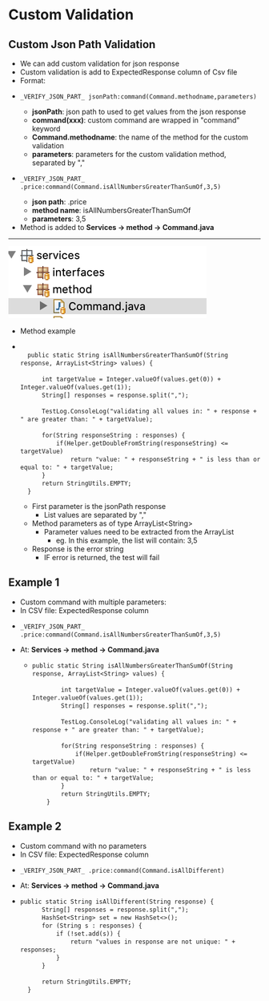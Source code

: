 # Custom Validation

## Custom Json Path Validation

* We can add custom validation for json response
* Custom validation is add to ExpectedResponse column of Csv file
* Format:
* ```
  _VERIFY_JSON_PART_ jsonPath:command(Command.methodname,parameters)
  ```
  * **jsonPath**: json path to used to get values from the json response
  * **command(xxx)**: custom command are wrapped in "command" keyword
  * **Command.methodname**:  the name of the method for the custom validation
  * **parameters**: parameters for the custom validation method, separated by ","
* ```
  _VERIFY_JSON_PART_ .price:command(Command.isAllNumbersGreaterThanSumOf,3,5)
  ```
  * **json path**: .price
  * **method name**: isAllNumbersGreaterThanSumOf
  * **parameters**: 3,5
* Method is added to **Services -> method -> Command.java**&#x20;
* ****

![](<../../.gitbook/assets/image (96).png>)

* Method example
* ```

  	public static String isAllNumbersGreaterThanSumOf(String response, ArrayList<String> values) {
  	
  		int targetValue = Integer.valueOf(values.get(0)) + Integer.valueOf(values.get(1));
  		String[] responses = response.split(",");
  		
  		TestLog.ConsoleLog("validating all values in: " + response + " are greater than: " + targetValue);	
  		
  		for(String responseString : responses) {
  			if(Helper.getDoubleFromString(responseString) <=  targetValue)
  				return "value: " + responseString + " is less than or equal to: " + targetValue;
  		}
  		return StringUtils.EMPTY;
  	}	
  ```
  * First parameter is the jsonPath response
    * List values are separated by ","
  * Method parameters as of type ArrayList\<String>&#x20;
    * Parameter values need to be extracted from the ArrayList
      * eg. In this example, the list will contain: 3,5&#x20;
  * Response is the error string&#x20;
    * IF error is returned, the test will fail

## Example 1

* Custom command with multiple parameters:
* In CSV file: ExpectedResponse column
* ```
  _VERIFY_JSON_PART_ .price:command(Command.isAllNumbersGreaterThanSumOf,3,5)
  ```
* At: **Services -> method -> Command.java**&#x20;
  * ```
    public static String isAllNumbersGreaterThanSumOf(String response, ArrayList<String> values) {
    	
    		int targetValue = Integer.valueOf(values.get(0)) + Integer.valueOf(values.get(1));
    		String[] responses = response.split(",");
    		
    		TestLog.ConsoleLog("validating all values in: " + response + " are greater than: " + targetValue);	
    		
    		for(String responseString : responses) {
    			if(Helper.getDoubleFromString(responseString) <=  targetValue)
    				return "value: " + responseString + " is less than or equal to: " + targetValue;
    		}
    		return StringUtils.EMPTY;
    	} 	
    ```

## Example 2

* Custom command with no parameters
* In CSV file: ExpectedResponse column
* ```
  _VERIFY_JSON_PART_ .price:command(Command.isAllDifferent)
  ```
* At: **Services -> method -> Command.java**&#x20;
* ```
  public static String isAllDifferent(String response) {
  		String[] responses = response.split(",");
  		HashSet<String> set = new HashSet<>();
  		for (String s : responses) {
  			if (!set.add(s)) {
  				return "values in response are not unique: " + responses;
  			}
  		}

  		return StringUtils.EMPTY;
  	}
  ```
